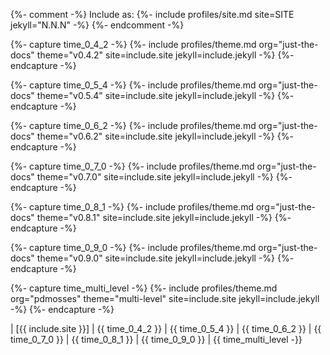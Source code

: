 {%- comment -%}
  Include as: {%- include profiles/site.md site=SITE jekyll="N.N.N" -%}
{%- endcomment -%}

{%- capture time_0_4_2 -%}
{%- include profiles/theme.md org="just-the-docs" theme="v0.4.2" site=include.site jekyll=include.jekyll -%}
{%- endcapture -%}

{%- capture time_0_5_4 -%}
{%- include profiles/theme.md org="just-the-docs" theme="v0.5.4" site=include.site jekyll=include.jekyll -%}
{%- endcapture -%}

{%- capture time_0_6_2 -%}
{%- include profiles/theme.md org="just-the-docs" theme="v0.6.2" site=include.site jekyll=include.jekyll -%}
{%- endcapture -%}

{%- capture time_0_7_0 -%}
{%- include profiles/theme.md org="just-the-docs" theme="v0.7.0" site=include.site jekyll=include.jekyll -%}
{%- endcapture -%}

{%- capture time_0_8_1 -%}
{%- include profiles/theme.md org="just-the-docs" theme="v0.8.1" site=include.site jekyll=include.jekyll -%}
{%- endcapture -%}

{%- capture time_0_9_0 -%}
{%- include profiles/theme.md org="just-the-docs" theme="v0.9.0" site=include.site jekyll=include.jekyll -%}
{%- endcapture -%}

{%- capture time_multi_level -%}
{%- include profiles/theme.md org="pdmosses" theme="multi-level" site=include.site jekyll=include.jekyll -%}
{%- endcapture -%}

| [{{ include.site }}] | {{ time_0_4_2 }} | {{ time_0_5_4 }} | {{ time_0_6_2 }} | {{ time_0_7_0 }} | {{ time_0_8_1 }} | {{ time_0_9_0 }} | {{ time_multi_level -}}
